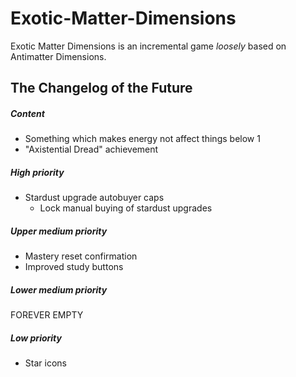 # Exotic-Matter-Dimensions
Exotic Matter Dimensions is an incremental game *loosely* based on Antimatter Dimensions.
## The Changelog of the Future
##### Content
* Something which makes energy not affect things below 1
* "Axistential Dread" achievement
##### High priority
* Stardust upgrade autobuyer caps
  * Lock manual buying of stardust upgrades
##### Upper medium priority
* Mastery reset confirmation
* Improved study buttons
##### Lower medium priority
FOREVER EMPTY
##### Low priority
* Star icons